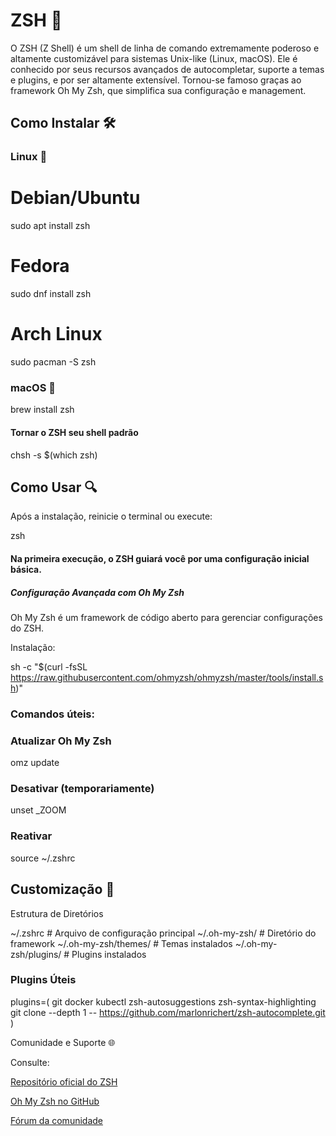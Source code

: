 # ZSH 🐚

O ZSH (Z Shell) é um shell de linha de comando extremamente poderoso e altamente customizável para sistemas Unix-like (Linux, macOS). Ele é conhecido por seus recursos avançados de autocompletar, suporte a temas e plugins, e por ser altamente extensível. Tornou-se famoso graças ao framework Oh My Zsh, que simplifica sua configuração e management.

## Como Instalar 🛠️

### Linux 🐧

# Debian/Ubuntu
sudo apt install zsh

# Fedora
sudo dnf install zsh

# Arch Linux
sudo pacman -S zsh

### macOS 🍎

brew install zsh

#### Tornar o ZSH seu shell padrão

chsh -s $(which zsh)

## Como Usar 🔍

Após a instalação, reinicie o terminal ou execute:

zsh

#### Na primeira execução, o ZSH guiará você por uma configuração inicial básica.
##### Configuração Avançada com Oh My Zsh

Oh My Zsh é um framework de código aberto para gerenciar configurações do ZSH.

Instalação:

sh -c "$(curl -fsSL https://raw.githubusercontent.com/ohmyzsh/ohmyzsh/master/tools/install.sh)"

### Comandos úteis:


### Atualizar Oh My Zsh
omz update

### Desativar (temporariamente)
unset _ZOOM

### Reativar
source ~/.zshrc

## Customização 🎨
Estrutura de Diretórios


~/.zshrc              # Arquivo de configuração principal
~/.oh-my-zsh/         # Diretório do framework
~/.oh-my-zsh/themes/  # Temas instalados
~/.oh-my-zsh/plugins/ # Plugins instalados


### Plugins Úteis


plugins=(
  git
  docker
  kubectl
  zsh-autosuggestions
  zsh-syntax-highlighting
  git clone --depth 1 -- https://github.com/marlonrichert/zsh-autocomplete.git
)



Comunidade e Suporte 🌐

Consulte:

<a href="https://www.zsh.org/">Repositório oficial do ZSH</a>

<a href="https://github.com/ohmyzsh/ohmyzsh">Oh My Zsh no GitHub</a>

<a href="https://www.zsh.org/mla">Fórum da comunidade</a>
